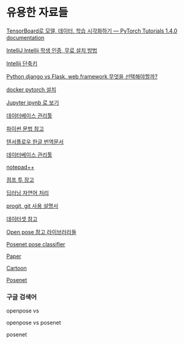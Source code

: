 # 유용한 자료들

[TensorBoard로 모델, 데이터, 학습 시각화하기 — PyTorch Tutorials 1.4.0 documentation](https://tutorials.pytorch.kr/intermediate/tensorboard_tutorial.html)


[IntelliJ Intellij 학생 인증, 무료 설치 방법](https://goddaehee.tistory.com/215)


[Intellij 단축키](https://blog.jetbrains.com/kr/2020/03/top-15-intellij-idea-shortcuts_ko/)


[Python django vs Flask. web framework 무엇을 선택해야할까?](https://wendys.tistory.com/172)

[docker pytorch 설치](https://driz2le.tistory.com/271)

[Jupyter ipynb 로 보기](https://github.com/sminAhn/jupyter/blob/master/numpy/ex01.ipynb)


[데이터베이스 관리툴](https://dbeaver.io/)

[파이썬 문법 참고](https://wikidocs.net/book/1)

[텐서플로우 한글 번역문서](https://tensorflowkorea.gitbooks.io/tensorflow-kr/content/)

[데이터베이스 관리툴](https://dbeaver.io/)

[notepad++](https://notepad-plus-plus.org/downloads/v7.8.6/)

[점프 투 장고](https://wikidocs.net/book/4223)

[딥러닝 자연어 처리](https://wikidocs.net/book/2155)

[progit, git 사용 설명서](https://git-scm.com/book/ko/v2)

[데이터셋 참고](https://www.kaggle.com/)

[Open pose 참고 라이브러리들](https://awesomeopensource.com/projects/openpose)

[Posenet pose classifier](https://youtu.be/FYgYyq-xqAw)

[Paper](https://awesomeopensource.com/project/lzhbrian/image-to-image-papers)

[Cartoon](https://github.com/znxlwm/pytorch-CartoonGAN/blob/master/README.md)

[Posenet](https://www.tensorflow.org/lite/models/pose_estimation/overview#example_output)

### 구글 검색어

openpose vs 

openpose vs posenet

posenet

